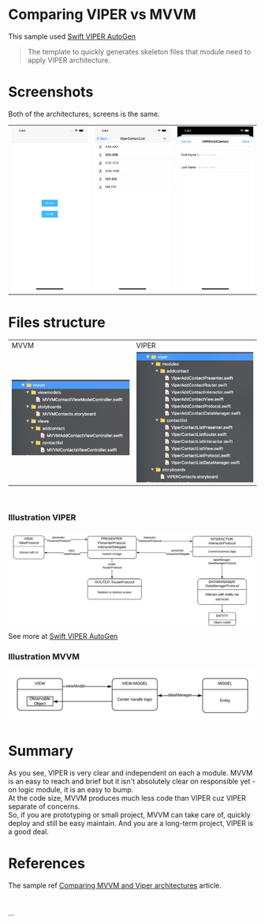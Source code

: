 # Comparing VIPER vs MVVM
This sample used [Swift VIPER AutoGen](https://github.com/lamhoangx/iOS_SwiftViperAutoGen.git)
> The template to quickly generates skeleton files that module need to apply VIPER architecture.

# Screenshots
Both of the architectures, screens is the same.
<table>
    <tr>
        <td><img src="img/main.png" width="400"/></td>
        <td><img src="img/viper_contactlist.png" width="400"/></td>
        <td><img src="img/viper_addcontact.png" width="400"/></td>
    </tr>
</table>

# Files structure
<table>
    <tr>
        <td>MVVM</td>
        <td>VIPER</td>
    </tr>
        <td><img src="img/mvvm_files_structure.png" width="300"/></td>
        <td><img src="img/viper_files_structure.png" width="300"/></td>
    <tr>
    </tr>
</table>

<br>

### Illustration VIPER

[<img src="https://raw.githubusercontent.com/lamhoangx/iOS_SwiftViperAutoGen/master/img/overview.png" width="800"/>]()
<br>
See more at [Swift VIPER AutoGen](https://github.com/lamhoangx/iOS_SwiftViperAutoGen.git)

### Illustration MVVM
[<img src="img/mvvm_diagram.png" width="800"/>]()

# Summary
As you see, VIPER is very clear and independent on each a module. MVVM is an easy to reach and brief but it isn't absolutely clear on responsible yet - on logic module, it is an easy to bump. <br>
At the code size, MVVM produces much less code than VIPER cuz VIPER separate of concerns.<br>
So, if you are prototyping or small project, MVVM can take care of, quickly deploy and still be easy maintain. And you are a long-term project, VIPER is a good deal.

# References
The sample ref [Comparing MVVM and Viper architectures](https://auth0.com/blog/compare-mvvm-and-viper-architectures/) article.

#
...
